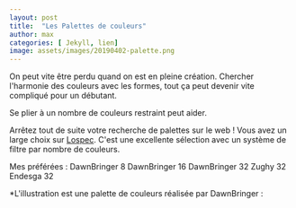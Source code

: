 ```yaml
---
layout: post
title:  "Les Palettes de couleurs"
author: max
categories: [ Jekyll, lien]
image: assets/images/20190402-palette.png
---
```

On peut vite être perdu quand on est en pleine création. Chercher l'harmonie des couleurs avec les formes, tout ça peut devenir vite compliqué pour un débutant.

Se plier à un nombre de couleurs restraint peut aider.

Arrêtez tout de suite  votre recherche de palettes sur le web ! Vous avez un large choix sur  <a class="nav-link highlight" target="blank" href="https://lospec.com/palette-list">Lospec</a>. C'est une excellente sélection avec un système de filtre par nombre de couleurs.

Mes préférées :
DawnBringer 8
DawnBringer 16
DawnBringer 32
Zughy 32
Endesga 32


*L'illustration est une palette de couleurs réalisée par DawnBringer : 
<!--stackedit_data:
eyJoaXN0b3J5IjpbMzQ3MjA3NDcyLDE1NzE5MzI1NzcsLTE1MT
g3ODY4MjUsLTg2NzU3MzM5NywxMTA2OTc5MDc5LDkwMzU1OTg2
MiwtMzk0NDE0NjUyLDE5OTEwMDU1MTZdfQ==
-->